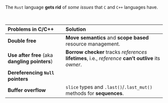 The ``Rust`` language **gets rid** of *some issues* that ``C`` and ``C++`` languages have.

<br>

|Problems in C/C++|Solution|
|:--------------------------|:-------|
|**Double free**|**Move semantics** and **scope based** resource management.|
|**Use after free** \(aka **dangling pointers**\)|**Borrow checker** tracks *references* **lifetimes**, i.e., *reference* **can’t outlive** its *owner*.|
|**Dereferencing ``Null`` pointers**||
|**Buffer overflow**|``slice`` types and ``.last()``/``.last_mut()`` methods for **sequences**.|